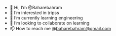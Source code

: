 - 👋 Hi, I’m @Baharebahram
- 👀 I’m interested in tripss
- 🌱 I’m currently learning engineering 
- 💞️ I’m looking to collaborate on learning 
- 📫 How to reach me @baharebahram@gmail.com 

<!---
Baharebahram/Baharebahram is a ✨ special ✨ repository because its `README.md` (this file) appears on your GitHub profile.
You can click the Preview link to take a look at your changes.
--->
